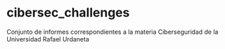 # cibersec_challenges
Conjunto de informes correspondientes a la materia Ciberseguridad de la Universidad Rafael Urdaneta
